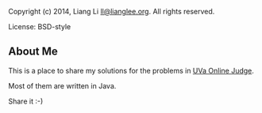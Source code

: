 Copyright (c) 2014, Liang Li <ll@lianglee.org>. All rights reserved.

License: BSD-style

About Me
-----------------

This is a place to share my solutions for the problems in [UVa Online Judge].

Most of them are written in Java.

Share it :-)

[UVa Online Judge]: http://uva.onlinejudge.org/



